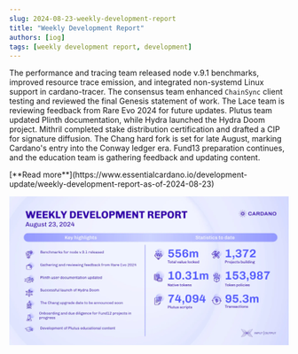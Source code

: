 ```yaml
---
slug: 2024-08-23-weekly-development-report
title: "Weekly Development Report"
authors: [iog]
tags: [weekly development report, development]
---
```


The performance and tracing team released node v.9.1 benchmarks, improved resource trace emission, and integrated non-systemd Linux support in cardano-tracer. The consensus team enhanced `ChainSync` client testing and reviewed the final Genesis statement of work. The Lace team is reviewing feedback from Rare Evo 2024 for future updates. Plutus team updated Plinth documentation, while Hydra launched the Hydra Doom project. Mithril completed stake distribution certification and drafted a CIP for signature diffusion. The Chang hard fork is set for late August, marking Cardano's entry into the Conway ledger era. Fund13 preparation continues, and the education team is gathering feedback and updating content.

<div style={{ textAlign: 'right' }}>
 [**Read more**](https://www.essentialcardano.io/development-update/weekly-development-report-as-of-2024-08-23) 
</div>

 ![weekly development report](./banner.webp)


